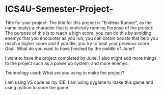 # ICS4U-Semester-Project-


Title for your project:
The title for this project is "Endless Runner", as the name implys a character that is endlessly running
Purpose of the project:
The purpose of this is to reach a high score, you can do this by avoiding enemys that you encounter as you run, you can obtain boosts that help you reach a higher score and if you die, you try to beat your previous score.
Goal: What do you want to have finished by the middle of June?

I want to have the project completed by June, I also might add more things to the project such as a power up system, and more enemys.

Technology used: What are you using to make the project?

I am using VS code as my IDE, I am using pygame to make this game and using python to code the game.



